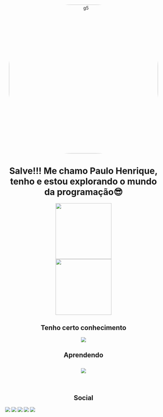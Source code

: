<div align="center">
<img alt="g5" style="border-radius:200px;width:50vw" src="https://i.giphy.com/media/WmkEhAIyWfpm1vdVcg/giphy.webp"/>
</div>
<h1 align="center">Salve!!! Me chamo Paulo Henrique, tenho <script>age</script> e estou explorando o mundo da programação😎</h1>

<div align="center">
   <a href="https://github.com/PHTI">
   <img height="180em" src="https://github-readme-stats.vercel.app/api?username=PHTI&show_icons=true&theme=dracula&include_all_commits=true&count_private=true"/> <br>
   <img height="180em" src="https://github-readme-stats.vercel.app/api/top-langs/?username=PHTI&layout=compact&langs_count=6&theme=dracula" style=""/>
   </a>
</div>

<div>
  <h2 align="center">Tenho certo conhecimento</h2>
  <p align="center">
    <img src="https://skillicons.dev/icons?i=css,html,js" />
  </p>
   <h2 align="center">Aprendendo<h2>
      <p align="center">
    <img src="https://skillicons.dev/icons?i=js,react,next,typescript" />
  </p>
</div>

<br>

<h2 align="center">Social</h2> 

<div align="center" style="display: inline-block"> 
  <!-- <a href="https://www.youtube.com/channel/UC_-uuuZbY0AAt9CViNzvc-Q" target="_blank"><img src="https://img.shields.io/badge/YouTube-FF0000?style=for-the-badge&logo=youtube&logoColor=white" target="_blank"></a> -->
  <a href="https://instagram.com/paulo_henrique_ms_/" target="_blank"><img src="https://img.shields.io/badge/Instagram-E4405F?style=for-the-badge&logo=instagram&logoColor=white"></a>
 	<a href="https://www.twitch.tv/phttm" target="_blank"><img src="https://img.shields.io/badge/Twitch-9146FF?style=for-the-badge&logo=twitch&logoColor=white"></a>
 <!-- <a href="https://discord.gg/wagxzStdcR" target="_blank"><img src="https://img.shields.io/badge/Discord-7289DA?style=for-the-badge&logo=discord&logoColor=white" target="_blank"></a> -->
  <a href = "mailto:phttm0501@gmail.com" target="_blank"><img src="https://img.shields.io/badge/Gmail-D14836?style=for-the-badge&logo=gmail&logoColor=white"/></a>
  <a href="https://www.linkedin.com/in/paulo-henrique-001b84243/" target="_blank"><img src="https://img.shields.io/badge/LinkedIn-0077B5?style=for-the-badge&logo=linkedin&logoColor=white"/></a> 
  <a href = "https://t.me/PauloHenriquePHT" target="_blank"><img src="https://img.shields.io/badge/Telegram-2CA5E0?style=for-the-badge&logo=telegram&logoColor=white"/></a>
</div>
<script>
   const date = new Date();
   const year = data.getFullYear();
   const age = year - 2002; 
</script>
